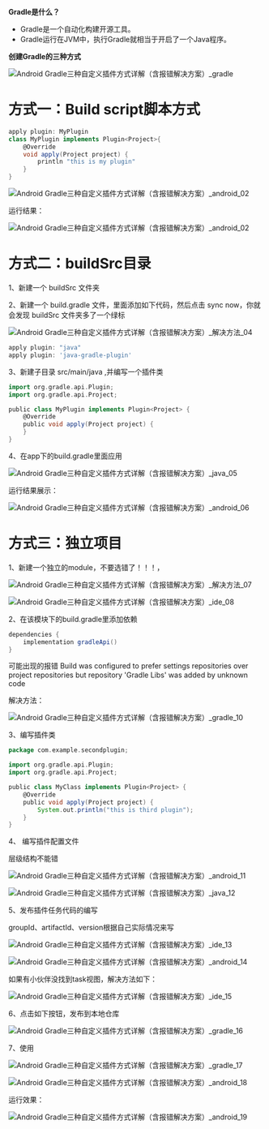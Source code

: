 **Gradle是什么？**

- Gradle是一个自动化构建开源工具。
- Gradle运行在JVM中，执行Gradle就相当于开启了一个Java程序。

**创建Gradle的三种方式**

![Android Gradle三种自定义插件方式详解（含报错解决方案）_gradle](E:\personal\CSLibrary\04_Android\imgs\48)

#  **方式一：Build script脚本方式**

```groovy
apply plugin: MyPlugin
class MyPlugin implements Plugin<Project>{
    @Override
    void apply(Project project) {
        println "this is my plugin"
    }
}
```

![Android Gradle三种自定义插件方式详解（含报错解决方案）_android_02](E:\personal\CSLibrary\04_Android\imgs\49)


运行结果：

![Android Gradle三种自定义插件方式详解（含报错解决方案）_android_02](E:\personal\CSLibrary\04_Android\imgs\50)

# **方式二：buildSrc目录**

1、新建一个 buildSrc 文件夹

2、新建一个 build.gradle 文件，里面添加如下代码，然后点击 sync now，你就会发现 buildSrc 文件夹多了一个绿标

![Android Gradle三种自定义插件方式详解（含报错解决方案）_解决方法_04](E:\personal\CSLibrary\04_Android\imgs\51)

```groovy
apply plugin: "java"
apply plugin: 'java-gradle-plugin'
```


 3、新建子目录 src/main/java ,并编写一个插件类



```groovy
import org.gradle.api.Plugin;
import org.gradle.api.Project;

public class MyPlugin implements Plugin<Project> {
    @Override
    public void apply(Project project) {
	}
}
```

4、在app下的build.gradle里面应用

![Android Gradle三种自定义插件方式详解（含报错解决方案）_java_05](E:\personal\CSLibrary\04_Android\imgs\52)

运行结果展示：

![Android Gradle三种自定义插件方式详解（含报错解决方案）_android_06](E:\personal\CSLibrary\04_Android\imgs\53)

# 方式三：独立项目

1、新建一个独立的module，不要选错了！！！，

![Android Gradle三种自定义插件方式详解（含报错解决方案）_解决方法_07](E:\personal\CSLibrary\04_Android\imgs\54)

![Android Gradle三种自定义插件方式详解（含报错解决方案）_ide_08](E:\personal\CSLibrary\04_Android\imgs\55)

2、在该模块下的build.gradle里添加依赖

```groovy
dependencies {
    implementation gradleApi()
}
```


可能出现的报错 Build was configured to prefer settings repositories over project repositories but repository 'Gradle Libs' was added by unknown code

解决方法：

![Android Gradle三种自定义插件方式详解（含报错解决方案）_gradle_10](E:\personal\CSLibrary\04_Android\imgs\56)

 3、编写插件类

```groovy
package com.example.secondplugin;

import org.gradle.api.Plugin;
import org.gradle.api.Project;

public class MyClass implements Plugin<Project> {
    @Override
    public void apply(Project project) {
        System.out.println("this is third plugin");
    }
}
```

4、 编写插件配置文件

层级结构不能错

![Android Gradle三种自定义插件方式详解（含报错解决方案）_android_11](E:\personal\CSLibrary\04_Android\imgs\57)

![Android Gradle三种自定义插件方式详解（含报错解决方案）_java_12](E:\personal\CSLibrary\04_Android\imgs\58)

5、发布插件任务代码的编写

groupId、artifactId、version根据自己实际情况来写

![Android Gradle三种自定义插件方式详解（含报错解决方案）_ide_13](E:\personal\CSLibrary\04_Android\imgs\59)

![Android Gradle三种自定义插件方式详解（含报错解决方案）_android_14](E:\personal\CSLibrary\04_Android\imgs\60)

如果有小伙伴没找到task视图，解决方法如下：

![Android Gradle三种自定义插件方式详解（含报错解决方案）_ide_15](E:\personal\CSLibrary\04_Android\imgs\61)

6、点击如下按钮，发布到本地仓库

![Android Gradle三种自定义插件方式详解（含报错解决方案）_gradle_16](E:\personal\CSLibrary\04_Android\imgs\62)

7、使用

![Android Gradle三种自定义插件方式详解（含报错解决方案）_gradle_17](E:\personal\CSLibrary\04_Android\imgs\63)

![Android Gradle三种自定义插件方式详解（含报错解决方案）_android_18](E:\personal\CSLibrary\04_Android\imgs\64)

运行效果：

![Android Gradle三种自定义插件方式详解（含报错解决方案）_android_19](E:\personal\CSLibrary\04_Android\imgs\65)

 

